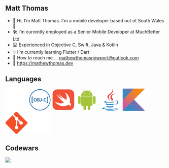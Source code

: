 ## Matt Thomas

- 👋 Hi, I’m Matt Thomas. I'm a mobile developer based out of South Wales 🏴󠁧󠁢󠁷󠁬󠁳󠁿
- 🛠 I’m currently employed as a Senior Mobile Developer at MuchBetter Ltd
- 💻 Experienced in Objective C, Swift, Java & Kotlin
- 💡 I’m currently learning Flutter / Dart
- 📧 How to reach me ... mathewthomasnewport@outlook.com
- 📌 https://mathewthomas.dev

## Languages
<img src="https://github.com/Matt-T-Git/Matt-T-Git/blob/main/apple-original.svg" width="70" height="70"> <img src="https://github.com/Matt-T-Git/Matt-T-Git/blob/main/objectivec-plain.svg" width="70" height="70"> <img src="https://github.com/Matt-T-Git/Matt-T-Git/blob/main/swift-original.svg" width="70" height="70"> <img src="https://github.com/Matt-T-Git/Matt-T-Git/blob/main/android-original.svg" width="70" height="70"> <img src="https://github.com/Matt-T-Git/Matt-T-Git/blob/main/java-original.svg" width="70" height="70"> <img src="https://github.com/Matt-T-Git/Matt-T-Git/blob/main/kotlin-original.svg" width="70" height="70"> <img src="https://github.com/Matt-T-Git/Matt-T-Git/blob/main/git-original.svg" width="70" height="70"> <img src="https://github.com/Matt-T-Git/Matt-T-Git/blob/main/github-original.svg" width="70" height="70">

## Codewars
<img src="https://www.codewars.com/users/Matt-T-Git/badges/large">

<!---
Matt-T-Git/Matt-T-Git is a ✨ special ✨ repository because its `README.md` (this file) appears on your GitHub profile.
You can click the Preview link to take a look at your changes.
--->

